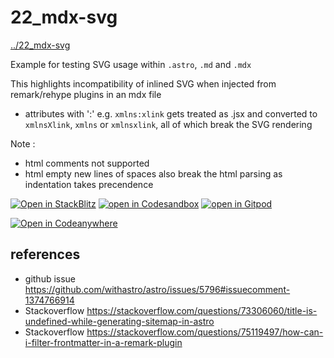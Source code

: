 # 22_mdx-svg
[../22_mdx-svg](../22_mdx-svg)

Example for testing SVG usage within `.astro`, `.md` and `.mdx`

This highlights incompatibility of inlined SVG when injected from remark/rehype plugins in an mdx file
* attributes with ':' e.g. `xmlns:xlink` gets treated as .jsx and converted to `xmlnsXlink`, `xmlns` or `xmlnsxlink`, all of which break the SVG rendering

Note :
* html comments not supported
* html empty new lines of spaces also break the html parsing as indentation takes precendence

[![Open in StackBlitz](https://developer.stackblitz.com/img/open_in_stackblitz.svg)](https://stackblitz.com/github/MicroWebStacks/astro-examples/tree/main/22_mdx-svg)
[![open in Codesandbox](../media/codesandbox.svg)](https://codesandbox.io/s/github/MicroWebStacks/astro-examples/tree/main/22_mdx-svg)
[![open in Gitpod](../media/gitpod.svg)](https://gitpod.io/?on=gitpod#https://github.com/MicroWebStacks/astro-examples/tree/main/22_mdx-svg)

[![Open in Codeanywhere](https://codeanywhere.com/img/open-in-codeanywhere-btn.svg)](https://app.codeanywhere.com/#https://github.com/MicroWebStacks/astro-examples)

## references
* github issue https://github.com/withastro/astro/issues/5796#issuecomment-1374766914
* Stackoverflow https://stackoverflow.com/questions/73306060/title-is-undefined-while-generating-sitemap-in-astro
* Stackoverflow https://stackoverflow.com/questions/75119497/how-can-i-filter-frontmatter-in-a-remark-plugin
